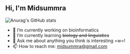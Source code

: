 ## Hi, I'm Midsummra
![Anurag's GitHub stats](https://github-readme-stats.vercel.app/api?username=IgarashiAkatuki)
- 🔭 I’m currently working on bioinformatics
- 🌱 I’m currently learning ~~biology and linguistics~~
- 💬 Ask me about anything you think is interesting =w=!
- 📫 How to reach me: midsummra@gmail.com 
<!--
**IgarashiAkatuki/IgarashiAkatuki** is a ✨ _special_ ✨ repository because its `README.md` (this file) appears on your GitHub profile.

Here are some ideas to get you started:
  ![Harlok's wakatime stats](https://github-readme-stats.vercel.app/api/wakatime?username=IgarashiAkatuki)

- 🔭 I’m currently working on bioinformatics
- 🌱 I’m currently learning ~~bioinformatics~~
- 👯 I’m looking to collaborate on ...
- 🤔 I’m looking for help with ...
- 💬 Ask me about ...
- 📫 How to reach me: ...
- 😄 Pronouns: ...
- ⚡ Fun fact: ...

-->
